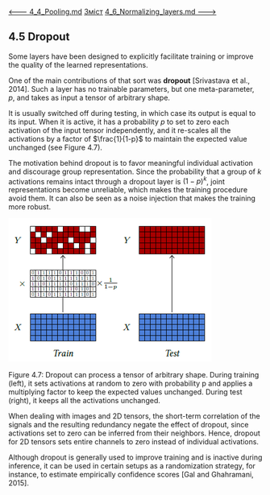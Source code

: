 [<---   4_4_Pooling.md](4_4_Pooling.md)         [Зміст](README.md)          [4_6_Normalizing_layers.md    --->](4_6_Normalizing_layers.md) 

## 4.5    Dropout

Some layers have been designed to explicitly facilitate training or improve the quality of the learned representations.

One of the main contributions of that sort was **dropout** [Srivastava et al., 2014]. Such a layer has no trainable parameters, but one meta-parameter, $p$, and takes as input a tensor of arbitrary shape.

It is usually switched off during testing, in which case its output is equal to its input. When it is active, it has a probability $p$ to set to zero each activation of the input tensor independently, and it re-scales all the activations by a factor of $\frac{1}{1-p}$ to maintain the expected value unchanged (see Figure 4.7).

The motivation behind dropout is to favor meaningful individual activation and discourage group representation. Since the probability that a group of $k$ activations remains intact through a dropout layer is $(1−p)^k$, joint representations become unreliable, which makes the training procedure avoid them. It can also be seen as a noise injection that makes the training more robust.

![image-20230618153535717](media1/image-20230618153535717.png)

Figure 4.7: Dropout can process a tensor of arbitrary shape. During training (left), it sets activations at random to zero with probability p and applies a multiplying factor to keep the expected values unchanged. During test (right), it keeps all the activations unchanged.

When dealing with images and 2D tensors, the short-term correlation of the signals and the resulting redundancy negate the effect of dropout, since activations set to zero can be inferred from their neighbors. Hence, dropout for 2D tensors sets entire channels to zero instead of individual activations.

Although dropout is generally used to improve training and is inactive during inference, it can be used in certain setups as a randomization strategy, for instance, to estimate empirically confidence scores [Gal and Ghahramani, 2015].
